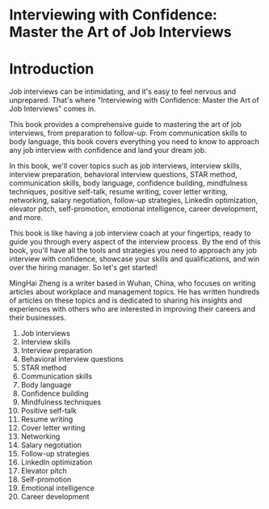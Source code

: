 # Interviewing with Confidence: Master the Art of Job Interviews

# Introduction

Job interviews can be intimidating, and it's easy to feel nervous and unprepared. That's where "Interviewing with Confidence: Master the Art of Job Interviews" comes in.

This book provides a comprehensive guide to mastering the art of job interviews, from preparation to follow-up. From communication skills to body language, this book covers everything you need to know to approach any job interview with confidence and land your dream job.

In this book, we'll cover topics such as job interviews, interview skills, interview preparation, behavioral interview questions, STAR method, communication skills, body language, confidence building, mindfulness techniques, positive self-talk, resume writing, cover letter writing, networking, salary negotiation, follow-up strategies, LinkedIn optimization, elevator pitch, self-promotion, emotional intelligence, career development, and more.

This book is like having a job interview coach at your fingertips, ready to guide you through every aspect of the interview process. By the end of this book, you'll have all the tools and strategies you need to approach any job interview with confidence, showcase your skills and qualifications, and win over the hiring manager. So let's get started!

MingHai Zheng is a writer based in Wuhan, China, who focuses on writing articles about workplace and management topics. He has written hundreds of articles on these topics and is dedicated to sharing his insights and experiences with others who are interested in improving their careers and their businesses.



1. Job interviews
2. Interview skills
3. Interview preparation
4. Behavioral interview questions
5. STAR method
6. Communication skills
7. Body language
8. Confidence building
9. Mindfulness techniques
10. Positive self-talk
11. Resume writing
12. Cover letter writing
13. Networking
14. Salary negotiation
15. Follow-up strategies
16. LinkedIn optimization
17. Elevator pitch
18. Self-promotion
19. Emotional intelligence
20. Career development

